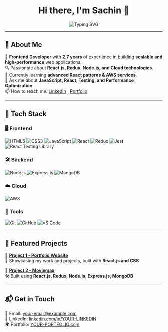 <h1 align="center">Hi there, I'm Sachin 👋</h1>

<p align="center">
  <img src="https://readme-typing-svg.demolab.com?font=Fira+Code&weight=600&size=24&pause=1000&color=F75C7E&center=true&vCenter=true&width=435&lines=Frontend+Developer+%F0%9F%9A%80;Open+Source+Contributor+%F0%9F%92%BB;AWS+Certified+Cloud+Practitioner+%E2%9C%85" alt="Typing SVG" />
</p>

---

## 🌟 About Me  
🚀 **Frontend Developer** with **2.7 years** of experience in building **scalable and high-performance** web applications.  
🔍 Passionate about **React.js, Redux, Node.js, and Cloud technologies**.  
🌱 Currently learning **advanced React patterns & AWS services**.  
💬 Ask me about **JavaScript, React, Testing, and Performance Optimization**.  
📫 How to reach me: [LinkedIn](https://www.linkedin.com/in/sachin-deshpande-345295174) | [Portfolio](https://frontend-blond-ten-33.vercel.app)  

---

## 🚀 Tech Stack  

### 🖥️ **Frontend**
![HTML5](https://img.shields.io/badge/-HTML5-E34F26?style=flat&logo=html5&logoColor=white)
![CSS3](https://img.shields.io/badge/-CSS3-1572B6?style=flat&logo=css3&logoColor=white)
![JavaScript](https://img.shields.io/badge/-JavaScript-F7DF1E?style=flat&logo=javascript&logoColor=black)
![React](https://img.shields.io/badge/-React-61DAFB?style=flat&logo=react&logoColor=white)
![Redux](https://img.shields.io/badge/-Redux-764ABC?style=flat&logo=redux&logoColor=white)
![Jest](https://img.shields.io/badge/-Jest-C21325?style=flat&logo=jest&logoColor=white)
![React Testing Library](https://img.shields.io/badge/-RTL-E33332?style=flat&logo=testing-library&logoColor=white)

### 🛠️ **Backend**
![Node.js](https://img.shields.io/badge/-Node.js-339933?style=flat&logo=node.js&logoColor=white)
![Express.js](https://img.shields.io/badge/-Express.js-000000?style=flat&logo=express&logoColor=white)
![MongoDB](https://img.shields.io/badge/-MongoDB-47A248?style=flat&logo=mongodb&logoColor=white)

### ☁️ **Cloud**
![AWS](https://img.shields.io/badge/-AWS-232F3E?style=flat&logo=amazon-aws&logoColor=white)

### 🔧 **Tools**
![Git](https://img.shields.io/badge/-Git-F05032?style=flat&logo=git&logoColor=white)
![GitHub](https://img.shields.io/badge/-GitHub-181717?style=flat&logo=github&logoColor=white)
![VS Code](https://img.shields.io/badge/-VSCode-007ACC?style=flat&logo=visual-studio-code&logoColor=white)

---

## 📌 Featured Projects  

🚀 **[Project 1 - Portfolio Website](https://frontend-blond-ten-33.vercel.app)**  
🎨 Showcasing my work and projects, built with **React.js and CSS**  

🚀 **[Project 2 - Moviemax](https://github.com/sachin-maker/MovieAppa)**  
🛠️ Built using **React.js, Redux, Node.js, Express.js, MongoDB**  


---


## 📬 Get in Touch  
📧 Email: [your-email@example.com](sachindeshpande456@gmail.com)  
💼 LinkedIn: [linkedin.com/in/YOUR-LINKEDIN](https://www.linkedin.com/in/sachin-deshpande-345295174/)  
🌍 Portfolio: [YOUR-PORTFOLIO.com](https://frontend-blond-ten-33.vercel.app) 
